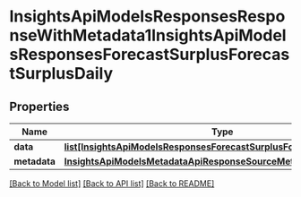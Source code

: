 # InsightsApiModelsResponsesResponseWithMetadata1InsightsApiModelsResponsesForecastSurplusForecastSurplusDaily

## Properties
Name | Type | Description | Notes
------------ | ------------- | ------------- | -------------
**data** | [**list[InsightsApiModelsResponsesForecastSurplusForecastSurplusDaily]**](InsightsApiModelsResponsesForecastSurplusForecastSurplusDaily.md) |  | [optional] 
**metadata** | [**InsightsApiModelsMetadataApiResponseSourceMetadata**](InsightsApiModelsMetadataApiResponseSourceMetadata.md) |  | [optional] 

[[Back to Model list]](../README.md#documentation-for-models) [[Back to API list]](../README.md#documentation-for-api-endpoints) [[Back to README]](../README.md)


